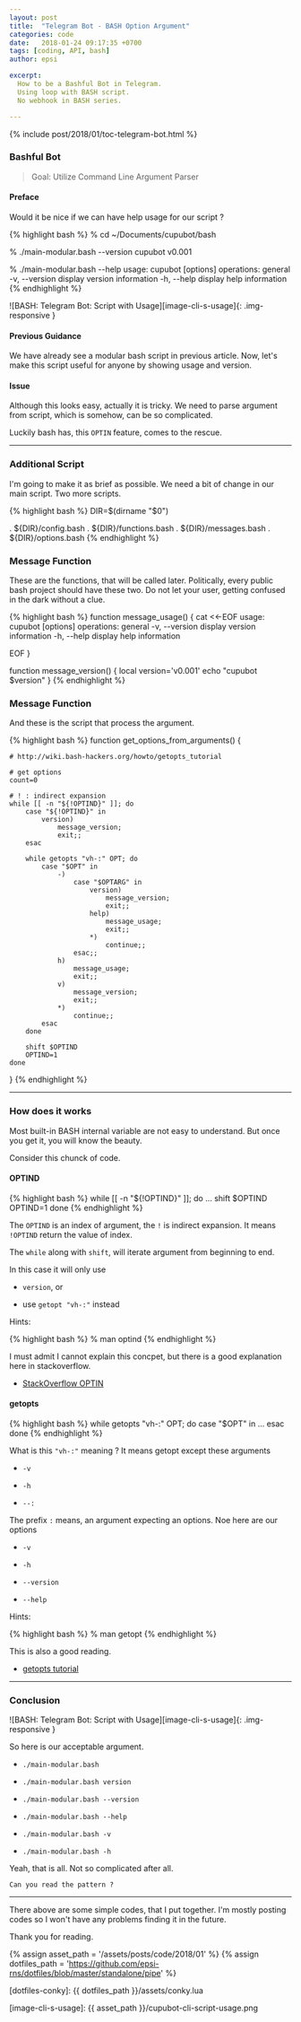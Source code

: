 ```yaml
---
layout: post
title:  "Telegram Bot - BASH Option Argument"
categories: code
date:   2018-01-24 09:17:35 +0700
tags: [coding, API, bash]
author: epsi

excerpt:
  How to be a Bashful Bot in Telegram.
  Using loop with BASH script.
  No webhook in BASH series.

---
```


{% include post/2018/01/toc-telegram-bot.html %}

### Bashful Bot

> Goal: Utilize Command Line Argument Parser

#### Preface

Would it be nice if we can have help usage for our script ?

{% highlight bash %}
% cd ~/Documents/cupubot/bash

% ./main-modular.bash --version
cupubot v0.001

% ./main-modular.bash --help
usage:  cupubot [options]
operations:
 general
   -v, --version    display version information
   -h, --help       display help information
{% endhighlight %}

![BASH: Telegram Bot: Script with Usage][image-cli-s-usage]{: .img-responsive }

#### Previous Guidance

We have already see a modular bash script in previous article.
Now, let's make this script useful for anyone by showing usage and version.

#### Issue

Although this looks easy, actually it is tricky.
We need to parse argument from script,
which is somehow, can be so complicated.

Luckily bash has, this <code>OPTIN</code> feature, comes to the rescue.

-- -- --

### Additional Script

I'm going to make it as brief as possible.
We need a bit of change in our main script.
Two more scripts.

{% highlight bash %}
DIR=$(dirname "$0")

. ${DIR}/config.bash
. ${DIR}/functions.bash
. ${DIR}/messages.bash
. ${DIR}/options.bash
{% endhighlight %}

### Message Function

These are the functions, that will be called later.
Politically, every public bash project should have these two.
Do not let your user, getting confused in the dark without a clue.

{% highlight bash %}
function message_usage() {
    cat <<-EOF
usage:  cupubot [options]
operations:
 general
   -v, --version    display version information
   -h, --help       display help information

EOF
}

function message_version() {
    local version='v0.001'
    echo "cupubot $version"
}
{% endhighlight %}

### Message Function

And these is the script that process the argument.

{% highlight bash %}
function get_options_from_arguments() {

    # http://wiki.bash-hackers.org/howto/getopts_tutorial

    # get options
    count=0
    
    # ! : indirect expansion
    while [[ -n "${!OPTIND}" ]]; do
        case "${!OPTIND}" in
            version)   
                message_version; 
                exit;;
        esac

        while getopts "vh-:" OPT; do
            case "$OPT" in
                -)
                    case "$OPTARG" in
                        version) 
                            message_version; 
                            exit;;
                        help) 
                            message_usage; 
                            exit;;
                        *) 
                            continue;;
                    esac;;
                h)  
                    message_usage; 
                    exit;;
                v)  
                    message_version; 
                    exit;;
                *)  
                    continue;;
            esac
        done

        shift $OPTIND
        OPTIND=1
    done
}
{% endhighlight %}

-- -- --

### How does it works

Most built-in BASH internal variable are not easy to understand.
But once you get it, you will know the beauty.

Consider this chunck of code.

#### OPTIND

{% highlight bash %}
    while [[ -n "${!OPTIND}" ]]; do
        ...
        shift $OPTIND
        OPTIND=1
    done
{% endhighlight %}

The <code>OPTIND</code> is an index of argument,
the <code>!</code> is indirect expansion.
It means <code>!OPTIND</code> return the value of index.

The <code>while</code> along with <code>shift</code>,
will iterate argument from beginning to end.

In this case it will only use

*	<code>version</code>, or

*	use <code>getopt "vh-:"</code> instead

Hints:

{% highlight bash %}
% man optind
{% endhighlight %}

I must admit I cannot explain this concpet,
but there is a good explanation here in stackoverflow.

* [StackOverflow OPTIN](https://stackoverflow.com/questions/14249931/how-does-the-optind-variable-work-in-the-shell-builtin-getopts)

#### getopts

{% highlight bash %}
        while getopts "vh-:" OPT; do
            case "$OPT" in
            ...
            esac
        done
{% endhighlight %}

What is this <code>"vh-:"</code> meaning ?
It means getopt except these arguments

*	<code>-v</code>

*	<code>-h</code>

*	<code>--:</code>

The prefix <code>:</code> means, an argument expecting an options.
Noe here are our options

*	<code>-v</code>

*	<code>-h</code>

*	<code>--version</code>

*	<code>--help</code>

Hints:

{% highlight bash %}
% man getopt
{% endhighlight %}

This is also a good reading.

* [getopts tutorial](http://wiki.bash-hackers.org/howto/getopts_tutorial)

-- -- --

### Conclusion

![BASH: Telegram Bot: Script with Usage][image-cli-s-usage]{: .img-responsive }

So here is our acceptable argument.

*	<code>./main-modular.bash</code>

*	<code>./main-modular.bash version</code>

*	<code>./main-modular.bash --version</code>

*	<code>./main-modular.bash --help</code>

*	<code>./main-modular.bash -v</code>

*	<code>./main-modular.bash -h</code>


Yeah, that is all. Not so complicated after all.

	Can you read the pattern ?

-- -- --

There above are some simple codes, that I put together. 
I'm mostly posting codes so I won't have
any problems finding it in the future.

Thank you for reading.

[//]: <> ( -- -- -- links below -- -- -- )

{% assign asset_path = '/assets/posts/code/2018/01' %}
{% assign dotfiles_path = 'https://github.com/epsi-rns/dotfiles/blob/master/standalone/pipe' %}

[local-overview]: /code/2017/04/23/overview-pipe-and-fork.html

[dotfiles-conky]: {{ dotfiles_path }}/assets/conky.lua

[image-cli-s-usage]:  {{ asset_path }}/cupubot-cli-script-usage.png
